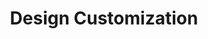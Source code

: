 ---
layout: tutorial_by_tag
tag: custom-design
permalink: /tutorial/custom-design/
title: Design Customization
---